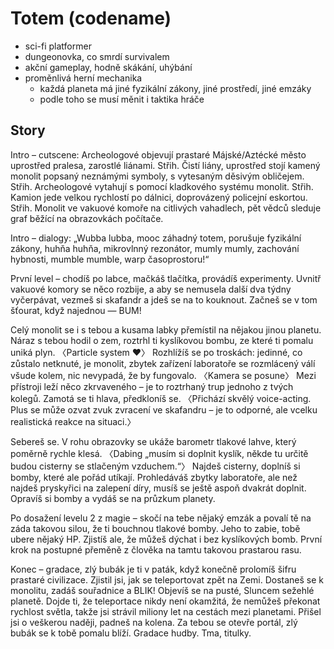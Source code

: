 # Totem (codename)
 * sci-fi platformer
 * dungeonovka, co smrdí survivalem
 * akční gameplay, hodně skákání, uhýbání
 * proměnlivá herní mechanika
   * každá planeta má jiné fyzikální zákony, jiné prostředí, jiné emzáky
   * podle toho se musí měnit i taktika hráče

## Story
Intro – cutscene: Archeologové objevují prastaré Májské/Aztécké město uprostřed pralesa, zarostlé liánami. Střih. Čistí liány, uprostřed stojí kamený monolit popsaný neznámými symboly, s vytesaným děsivým obličejem. Střih. Archeologové vytahují s pomocí kladkového systému monolit. Střih. Kamion jede velkou rychlostí po dálnici, doprovázený policejní eskortou. Střih. Monolit ve vakuové komoře na citlivých vahadlech, pět vědců sleduje graf běžící na obrazovkách počítače.

Intro – dialogy: „Wubba lubba, mooc záhadný totem, porušuje fyzikální zákony, huhňa huhňa, mikrovlnný rezonátor, mumly mumly, zachování hybnosti, mumble mumble, warp časoprostoru!“

První level – chodíš po labce, mačkáš tlačítka, provádíš experimenty. Uvnitř vakuové komory se něco rozbije, a aby se nemusela další dva týdny vyčerpávat, vezmeš si skafandr a jdeš se na to kouknout. Začneš se v tom šťourat, když najednou — BUM!

Celý monolit se i s tebou a kusama labky přemístil na nějakou jinou planetu. Náraz s tebou hodil o zem, roztrhl ti kyslíkovou bombu, ze které ti pomalu uniká plyn. 〈Particle system ♥〉 Rozhlížíš se po troskách: jedinné, co zůstalo netknuté, je monolit, zbytek zařízení laboratoře se rozmlácený válí všude kolem, nic nevypadá, že by fungovalo. 〈Kamera se posune〉 Mezi přístroji leží něco zkrvaveného – je to roztrhaný trup jednoho z tvých kolegů. Zamotá se ti hlava, předkloníš se. 〈Přichází skvělý voice-acting. Plus se může ozvat zvuk zvracení ve skafandru – je to odporné, ale vcelku realistická reakce na situaci.〉

Sebereš se. V rohu obrazovky se ukáže barometr tlakové lahve, který poměrně rychle klesá. 〈Dabing „musím si doplnit kyslík, někde tu určitě budou cisterny se stlačeným vzduchem.“〉 Najdeš cisterny, doplníš si bomby, které ale pořád utíkají. Prohledáváš zbytky laboratoře, ale než najdeš pryskyřici na zalepení díry, musíš se ještě aspoň dvakrát doplnit. Opravíš si bomby a vydáš se na průzkum planety.

Po dosažení levelu 2 z magie – skočí na tebe nějaký emzák a povalí tě na záda takovou silou, že ti bouchnou tlakové bomby. Jeho to zabie, tobě ubere nějaký HP. Zjistíš ale, že můžeš dýchat i bez kyslíkových bomb. První krok na postupné přeměně z člověka na tamtu takovou prastarou rasu.

Konec – gradace, zlý bubák je ti v paták, když konečně prolomíš šifru prastaré civilizace. Zjistil jsi, jak se teleportovat zpět na Zemi. Dostaneš se k monolitu, zadáš souřadnice a BLIK! Objevíš se na pusté, Sluncem sežehlé planetě. Dojde ti, že teleportace nikdy není okamžitá, že nemůžeš překonat rychlost světla, takže jsi strávil miliony let na cestách mezi planetami. Přišel jsi o veškerou naději, padneš na kolena. Za tebou se otevře portál, zlý bubák se k tobě pomalu blíží. Gradace hudby. Tma, titulky.
